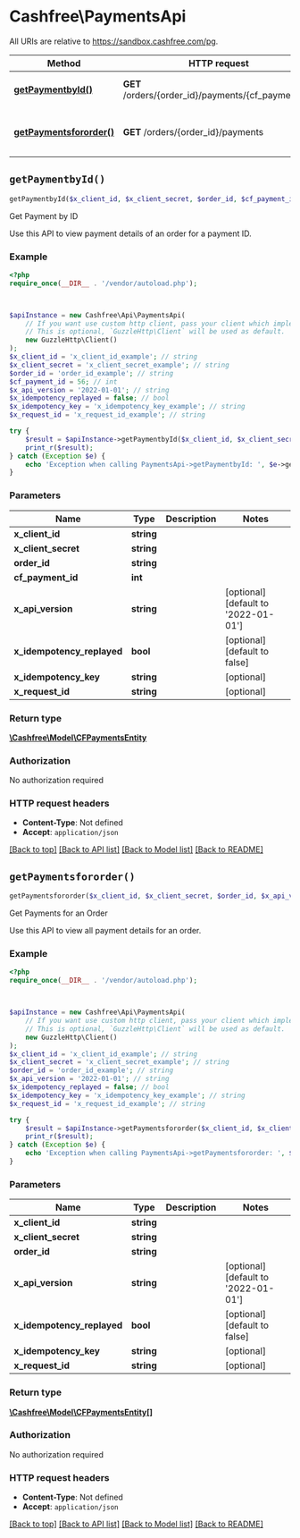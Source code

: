 # Cashfree\PaymentsApi

All URIs are relative to https://sandbox.cashfree.com/pg.

Method | HTTP request | Description
------------- | ------------- | -------------
[**getPaymentbyId()**](PaymentsApi.md#getPaymentbyId) | **GET** /orders/{order_id}/payments/{cf_payment_id} | Get Payment by ID
[**getPaymentsfororder()**](PaymentsApi.md#getPaymentsfororder) | **GET** /orders/{order_id}/payments | Get Payments for an Order


## `getPaymentbyId()`

```php
getPaymentbyId($x_client_id, $x_client_secret, $order_id, $cf_payment_id, $x_api_version, $x_idempotency_replayed, $x_idempotency_key, $x_request_id): \Cashfree\Model\CFPaymentsEntity
```

Get Payment by ID

Use this API to view payment details of an order for a payment ID.

### Example

```php
<?php
require_once(__DIR__ . '/vendor/autoload.php');



$apiInstance = new Cashfree\Api\PaymentsApi(
    // If you want use custom http client, pass your client which implements `GuzzleHttp\ClientInterface`.
    // This is optional, `GuzzleHttp\Client` will be used as default.
    new GuzzleHttp\Client()
);
$x_client_id = 'x_client_id_example'; // string
$x_client_secret = 'x_client_secret_example'; // string
$order_id = 'order_id_example'; // string
$cf_payment_id = 56; // int
$x_api_version = '2022-01-01'; // string
$x_idempotency_replayed = false; // bool
$x_idempotency_key = 'x_idempotency_key_example'; // string
$x_request_id = 'x_request_id_example'; // string

try {
    $result = $apiInstance->getPaymentbyId($x_client_id, $x_client_secret, $order_id, $cf_payment_id, $x_api_version, $x_idempotency_replayed, $x_idempotency_key, $x_request_id);
    print_r($result);
} catch (Exception $e) {
    echo 'Exception when calling PaymentsApi->getPaymentbyId: ', $e->getMessage(), PHP_EOL;
}
```

### Parameters

Name | Type | Description  | Notes
------------- | ------------- | ------------- | -------------
 **x_client_id** | **string**|  |
 **x_client_secret** | **string**|  |
 **order_id** | **string**|  |
 **cf_payment_id** | **int**|  |
 **x_api_version** | **string**|  | [optional] [default to &#39;2022-01-01&#39;]
 **x_idempotency_replayed** | **bool**|  | [optional] [default to false]
 **x_idempotency_key** | **string**|  | [optional]
 **x_request_id** | **string**|  | [optional]

### Return type

[**\Cashfree\Model\CFPaymentsEntity**](../Model/CFPaymentsEntity.md)

### Authorization

No authorization required

### HTTP request headers

- **Content-Type**: Not defined
- **Accept**: `application/json`

[[Back to top]](#) [[Back to API list]](../../README.md#endpoints)
[[Back to Model list]](../../README.md#models)
[[Back to README]](../../README.md)

## `getPaymentsfororder()`

```php
getPaymentsfororder($x_client_id, $x_client_secret, $order_id, $x_api_version, $x_idempotency_replayed, $x_idempotency_key, $x_request_id): \Cashfree\Model\CFPaymentsEntity[]
```

Get Payments for an Order

Use this API to view all payment details for an order.

### Example

```php
<?php
require_once(__DIR__ . '/vendor/autoload.php');



$apiInstance = new Cashfree\Api\PaymentsApi(
    // If you want use custom http client, pass your client which implements `GuzzleHttp\ClientInterface`.
    // This is optional, `GuzzleHttp\Client` will be used as default.
    new GuzzleHttp\Client()
);
$x_client_id = 'x_client_id_example'; // string
$x_client_secret = 'x_client_secret_example'; // string
$order_id = 'order_id_example'; // string
$x_api_version = '2022-01-01'; // string
$x_idempotency_replayed = false; // bool
$x_idempotency_key = 'x_idempotency_key_example'; // string
$x_request_id = 'x_request_id_example'; // string

try {
    $result = $apiInstance->getPaymentsfororder($x_client_id, $x_client_secret, $order_id, $x_api_version, $x_idempotency_replayed, $x_idempotency_key, $x_request_id);
    print_r($result);
} catch (Exception $e) {
    echo 'Exception when calling PaymentsApi->getPaymentsfororder: ', $e->getMessage(), PHP_EOL;
}
```

### Parameters

Name | Type | Description  | Notes
------------- | ------------- | ------------- | -------------
 **x_client_id** | **string**|  |
 **x_client_secret** | **string**|  |
 **order_id** | **string**|  |
 **x_api_version** | **string**|  | [optional] [default to &#39;2022-01-01&#39;]
 **x_idempotency_replayed** | **bool**|  | [optional] [default to false]
 **x_idempotency_key** | **string**|  | [optional]
 **x_request_id** | **string**|  | [optional]

### Return type

[**\Cashfree\Model\CFPaymentsEntity[]**](../Model/CFPaymentsEntity.md)

### Authorization

No authorization required

### HTTP request headers

- **Content-Type**: Not defined
- **Accept**: `application/json`

[[Back to top]](#) [[Back to API list]](../../README.md#endpoints)
[[Back to Model list]](../../README.md#models)
[[Back to README]](../../README.md)
